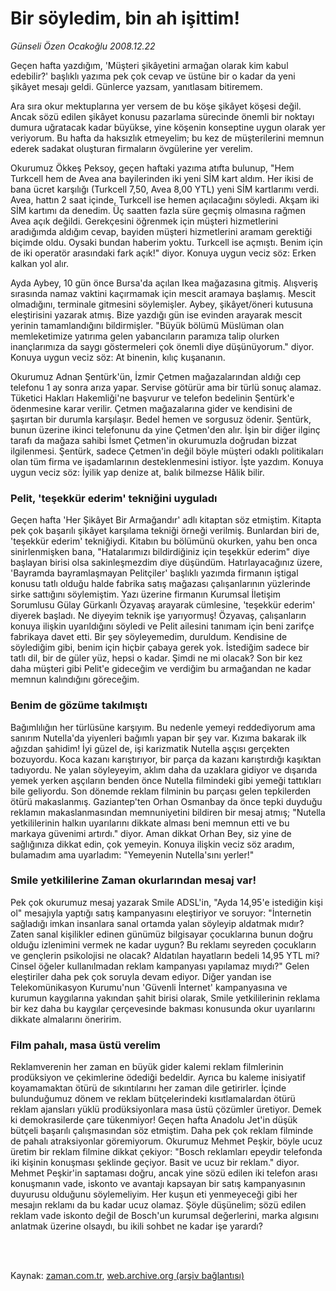# Bir söyledim, bin ah işittim!

*Günseli Özen Ocakoğlu 2008.12.22*

<td class="columnist-detail">
<p>Geçen hafta yazdığım, 'Müşteri şikâyetini armağan olarak kim kabul edebilir?' başlıklı yazıma pek çok cevap ve üstüne bir o kadar da yeni şikâyet mesajı geldi. Günlerce yazsam, yanıtlasam bitiremem.</p>
<p>
<div id="haberMetinDiv">
<p>Ara sıra okur mektuplarına yer versem de bu köşe şikâyet köşesi değil. Ancak sözü edilen şikâyet konusu pazarlama sürecinde önemli bir noktayı dumura uğratacak kadar büyükse, yine köşenin konseptine uygun olarak yer veriyorum. Bu hafta da haksızlık etmeyelim; bu kez de müşterilerini memnun ederek sadakat oluşturan firmaların övgülerine yer verelim. 
<p> Okurumuz Ökkeş Peksoy, geçen haftaki yazıma atıfta bulunup, "Hem Turkcell hem de Avea ana bayilerinden iki yeni SİM kart aldım. Her ikisi de bana ücret karşılığı (Turkcell 7,50, Avea 8,00 YTL) yeni SİM kartlarımı verdi. Avea, hattın 2 saat içinde, Turkcell ise hemen açılacağını söyledi. Akşam iki SİM kartımı da denedim. Üç saatten fazla süre geçmiş olmasına rağmen Avea açık değildi. Gerekçesini öğrenmek için müşteri hizmetlerini aradığımda aldığım cevap, bayiden müşteri hizmetlerini aramam gerektiği biçimde oldu. Oysaki bundan haberim yoktu. Turkcell ise açmıştı. Benim için de iki operatör arasındaki fark açık!" diyor. Konuya uygun veciz söz: Erken kalkan yol alır. 
<p> Ayda Aybey, 10 gün önce Bursa'da açılan Ikea mağazasına gitmiş. Alışveriş sırasında namaz vaktini kaçırmamak için mescit aramaya başlamış. Mescit olmadığını, terminale gitmesini söylemişler. Aybey, şikâyet/öneri kutusuna eleştirisini yazarak atmış. Bize yazdığı gün ise evinden arayarak mescit yerinin tamamlandığını bildirmişler. "Büyük bölümü Müslüman olan memleketimize yatırıma gelen yabancıların paramıza talip olurken inançlarımıza da saygı göstermeleri çok önemli diye düşünüyorum." diyor. Konuya uygun veciz söz: At binenin, kılıç kuşananın.
<p> Okurumuz Adnan Şentürk'ün, İzmir Çetmen mağazalarından aldığı cep telefonu 1 ay sonra arıza yapar. Servise götürür ama bir türlü sonuç alamaz. Tüketici Hakları Hakemliği'ne başvurur ve telefon bedelinin Şentürk'e ödenmesine karar verilir. Çetmen mağazalarına gider ve kendisini de şaşırtan bir durumla karşılaşır. Bedel hemen ve sorgusuz ödenir. Şentürk, bunun üzerine ikinci telefonunu da yine Çetmen'den alır. İşin bir diğer ilginç tarafı da mağaza sahibi İsmet Çetmen'in okurumuzla doğrudan bizzat ilgilenmesi. Şentürk, sadece Çetmen'in değil böyle müşteri odaklı politikaları olan tüm firma ve işadamlarının desteklenmesini istiyor. İşte yazdım. Konuya uygun veciz söz: İyilik yap denize at, balık bilmezse Hâlik bilir. 
<p><h3>Pelit, 'teşekkür ederim' tekniğini uyguladı</h3>
<p>Geçen hafta 'Her Şikâyet Bir Armağandır' adlı kitaptan söz etmiştim. Kitapta pek çok başarılı şikâyet karşılama tekniği örneği verilmiş. Bunlardan biri de, 'teşekkür ederim' tekniğiydi. Kitabın bu bölümünü okurken, yahu ben onca sinirlenmişken bana, "Hatalarımızı bildirdiğiniz için teşekkür ederim" diye başlayan birisi olsa sakinleşmezdim diye düşündüm. Hatırlayacağınız üzere, 'Bayramda bayramlaşmayan Pelitçiler' başlıklı yazımda firmanın iştigal konusu tatlı olduğu halde fabrika satış mağazası çalışanlarının yüzlerinde sirke sattığını söylemiştim. Yazı üzerine firmanın Kurumsal İletişim Sorumlusu Gülay Gürkanlı Özyavaş arayarak cümlesine, 'teşekkür ederim' diyerek başladı. Ne diyeyim teknik işe yarıyormuş! Özyavaş, çalışanların konuya ilişkin uyarıldığını söyledi ve Pelit ailesini tanımam için beni zarifçe fabrikaya davet etti. Bir şey söyleyemedim, duruldum. Kendisine de söylediğim gibi, benim için hiçbir çabaya gerek yok. İstediğim sadece bir tatlı dil, bir de güler yüz, hepsi o kadar. Şimdi ne mi olacak? Son bir kez daha müşteri gibi Pelit'e gideceğim ve verdiğim bu armağandan ne kadar memnun kalındığını göreceğim. 
<p><h3>Benim de gözüme takılmıştı</h3>
<p>Bağımlılığın her türlüsüne karşıyım. Bu nedenle yemeyi reddediyorum ama sanırım Nutella'da yiyenleri bağımlı yapan bir şey var. Kızıma bakarak ilk ağızdan şahidim! İyi güzel de, işi karizmatik Nutella aşçısı gerçekten bozuyordu. Koca kazanı karıştırıyor, bir parça da kazanı karıştırdığı kaşıktan tadıyordu. Ne yalan söyleyeyim, aklım daha da uzaklara gidiyor ve dışarıda yemek yerken aşçıların benden önce Nutella filmindeki gibi yemeği tattıkları bile geliyordu. Son dönemde reklam filminin bu parçası gelen tepkilerden ötürü makaslanmış. Gaziantep'ten Orhan Osmanbay da önce tepki duyduğu reklamın makaslanmasından memnuniyetini bildiren bir mesaj atmış; "Nutella yetkililerinin halkın uyarılarını dikkate alması beni memnun etti ve bu markaya güvenimi artırdı." diyor. Aman dikkat Orhan Bey, siz yine de sağlığınıza dikkat edin, çok yemeyin. Konuya ilişkin veciz söz aradım, bulamadım ama uyarladım: "Yemeyenin Nutella'sını yerler!"
<p><h3>Smile yetkililerine Zaman okurlarından mesaj var!</h3>
<p>Pek çok okurumuz mesaj yazarak Smile ADSL'in, "Ayda 14,95'e istediğin kişi ol" mesajıyla yaptığı satış kampanyasını eleştiriyor ve soruyor: "İnternetin sağladığı imkan insanlara sanal ortamda yalan söyleyip aldatmak mıdır? Zaten sanal kişilikler edinen günümüz bilgisayar çocuklarına bunun doğru olduğu izlenimini vermek ne kadar uygun? Bu reklamı seyreden çocukların ve gençlerin psikolojisi ne olacak? Aldatılan hayatların bedeli 14,95 YTL mi? Cinsel öğeler kullanılmadan reklam kampanyası yapılamaz mıydı?" Gelen eleştiriler daha pek çok soruyla devam ediyor. Diğer yandan ise Telekomünikasyon Kurumu'nun 'Güvenli İnternet' kampanyasına ve kurumun kaygılarına yakından şahit birisi olarak, Smile yetkililerinin reklama bir kez daha bu kaygılar çerçevesinde bakması konusunda okur uyarılarını dikkate almalarını öneririm.
<p><h3>Film pahalı, masa üstü verelim</h3>
<p>Reklamverenin her zaman en büyük gider kalemi reklam filmlerinin prodüksiyon ve çekimlerine ödediği bedeldir. Ayrıca bu kaleme inisiyatif koyamamaktan ötürü de sıkıntılarını her zaman dile getirirler. İçinde bulunduğumuz dönem ve reklam bütçelerindeki kısıtlamalardan ötürü reklam ajansları yüklü prodüksiyonlara masa üstü çözümler üretiyor. Demek ki demokrasilerde çare tükenmiyor! Geçen hafta Anadolu Jet'in düşük bütçeli başarılı çalışmasından söz etmiştim. Daha pek çok reklam filminde de pahalı atraksiyonlar göremiyorum. Okurumuz Mehmet Peşkir, böyle ucuz üretim bir reklam filmine dikkat çekiyor: "Bosch reklamları epeydir telefonda iki kişinin konuşması şeklinde geçiyor. Basit ve ucuz bir reklam." diyor. Mehmet Peşkir'in saptaması doğru, ancak yine sözü edilen iki telefon arası konuşmanın vade, iskonto ve avantajı kapsayan bir satış kampanyasının duyurusu olduğunu söylemeliyim. Her kuşun eti yenmeyeceği gibi her mesajın reklamı da bu kadar ucuz olamaz. Şöyle düşünelim; sözü edilen reklam vade iskonto değil de Bosch'un kurumsal değerlerini, marka algısını anlatmak üzerine olsaydı, bu ikili sohbet ne kadar işe yarardı?</p></p></p></p></p></p></p></p></p></p></p></p></div>
</p>


<p><br>
		 </br></p></td>

Kaynak: [zaman.com.tr](http://zaman.com.tr/yazar.do?yazino=773214), [web.archive.org (arşiv bağlantısı)](http://web.archive.org/web/20120124140719/http://www.zaman.com.tr:80/yazar.do?yazino=773214)
